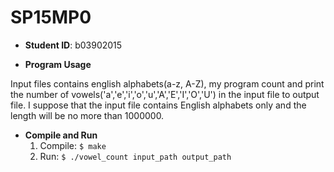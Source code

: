 # SP15MP0


* **Student ID**: b03902015


* **Program Usage**

Input files contains english alphabets(a-z, A-Z), my program count and print the number of vowels('a','e','i','o','u','A','E','I','O','U') in the input file to output file. I suppose that the input file contains English alphabets only and the length will be no more than 1000000.


* **Compile and Run**
	1. Compile: `$ make`
	2. Run: `$ ./vowel_count input_path output_path`

